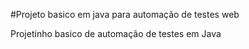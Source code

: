 #Projeto basico em java para automação de testes web

Projetinho basico de automação de testes em Java
